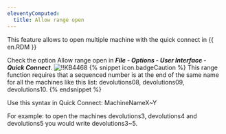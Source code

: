 ```yaml
---
eleventyComputed:
  title: Allow range open
---
```

This feature allows to open multiple machine with the quick connect in {{ en.RDM }}

Check the option Allow range open in ***File - Options - User Interface - Quick Connect***.
![!!KB4468](https://cdnweb.devolutions.net/docs/docs_en_kb_KB4468.png)
{% snippet icon.badgeCaution %}
This range function requires that a sequenced number is at the end of the same name for all the machines like this list: devolutions08, devolutions09, devolutions10.
{% endsnippet %}

Use this syntax in Quick Connect: MachineNameX~Y

For example: to open the machines devolutions3, devolutions4 and devolutions5 you would write devolutions3~5.
